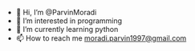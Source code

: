 - 👋 Hi, I’m @ParvinMoradi
- 👀 I’m interested in programming
- 🌱 I’m currently learning python
- 📫 How to reach me moradi.parvin1997@gmail.com

<!---
ParvinMoradi/ParvinMoradi is a ✨ special ✨ repository because its `README.md` (this file) appears on your GitHub profile.
You can click the Preview link to take a look at your changes.
--->
